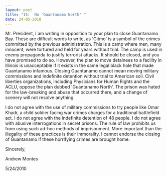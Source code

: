 ```yaml
---
layout: post
title: "15:  No 'Guantanamo North' "
date: 24-05-2010
---
```


Mr. President, I am writing in opposition to your plan to close Guantanamo Bay. These are difficult words to write, as 'Gitmo' is a symbol of the crimes committed by the previous administration. This is a camp where men, many innocent, were tortured and held for years without trial. The camp is used in enemy propaganda to justify terrorist attacks. It should be closed, and you have promised to do so. However, the plan to move detainees to a facility in Illinois is unacceptable if it exists in the same legal black hole that made Guantanamo infamous. Closing Guantanamo cannot mean moving military commissions and indefinite detention without trial to American soil. Civil liberties organizations, including Physicians for Human Rights and the ACLU, oppose the plan dubbed 'Guantanamo North'. The prison was hated for the law-breaking and abuse that occurred there, and a change of scenery will not resolve anything.

I do not agree with the use of military commissions to try people like Omar Khadr, a child soldier facing war crimes charges for a traditional battlefield act. I do not agree with the indefinite detention of 48 people. I do not agree with abusive interrogations in secret prisons. The rule of law prohibits us from using such ad-hoc methods of imprisonment. More important than the illegality of these practices is their immorality. I cannot endorse the closing of Guantanamo if these horrifying crimes are brought home.

Sincerely,

Andrew Montes

5/24/2010
 

 
